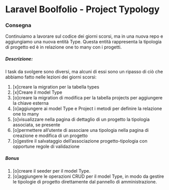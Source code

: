 # Laravel Boolfolio - Project Typology


### Consegna
Continuiamo a lavorare sul codice dei giorni scorsi, ma in una nuova repo e aggiungiamo una nuova entità Type.
Questa entità rappresenta la tipologia di progetto ed è in relazione one to many con i progetti.
##### Descrizione:
I task da svolgere sono diversi, ma alcuni di essi sono un ripasso di ciò che abbiamo fatto nelle lezioni dei giorni scorsi:

1. [x]creare la migration per la tabella types
2. [x]Creare il model Type
3. [o]creare la migration di modifica per la tabella projects per aggiungere la chiave esterna
4. [o]aggiungere ai model Type e Project i metodi per definire la relazione one to many
5. [o]visualizzare nella pagina di dettaglio di un progetto la tipologia associata, se presente
6. [o]permettere all’utente di associare una tipologia nella pagina di creazione e modifica di un progetto
7. [o]gestire il salvataggio dell’associazione progetto-tipologia con opportune regole di validazione

##### Bonus
1. [o]creare il seeder per il model Type.
2. [o]aggiungere le operazioni CRUD per il model Type, in modo da gestire le tipologie di progetto direttamente dal pannello di amministrazione.